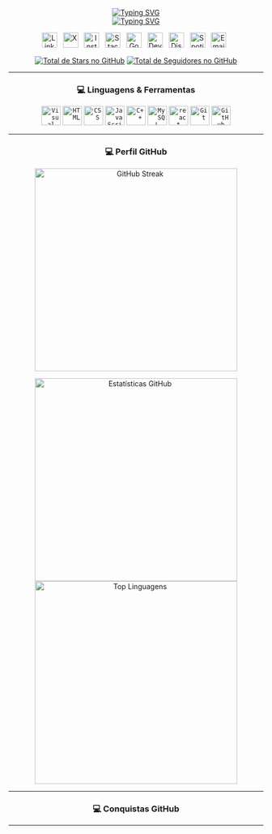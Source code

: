 <!-- Sobre mim -->
<p align="center">
    <a href="https://github.com/denvercoder1/readme-typing-svg"><img alt="Typing SVG" src="https://readme-typing-svg.herokuapp.com?font=Fira+Code&size=24&pause=120000&color=fb8c00&center=true&vCenter=true&width=500&lines=Jeff+Camargo" /></a>
    <br>
    <a href="https://github.com/denvercoder1/readme-typing-svg"><img alt="Typing SVG" src="https://readme-typing-svg.herokuapp.com?color=fb8c00&size=24&center=true&vCenter=true&width=500&lines=Desenvolvedor+Júnior;Apaixonado+por+Tecnologia;Futuro+Técnico+em+TI;Sempre+Aprendendo" /></a>
</p>

<!-- Redes Sociais -->
<p align="center">
    <a href="https://www.linkedin.com/in/jeff-jobs/"><img width="30px" alt="LinkedIn" title="LinkedIn" src="https://imgur.com/FERc4Pp.png" /></a>
    &#8287;
    <a href="https://x.com/JeffJobsTI"><img width="30px" alt="X" title="X" src="https://imgur.com/UH37fX3.png" /></a>
    &#8287;
    <a href="https://www.instagram.com/jeff.jobs.ti/"><img width="30px" alt="Instagram" title="Instagram" src="https://imgur.com/YBseT8m.png" /></a>
    &#8287;
    <a href="https://pt.stackoverflow.com/users/352282/jeffjobs"><img width="30px" alt="Stack Overflow" title="Stack Overflow" src="https://imgur.com/9ySTsfI.png" /></a>
    &#8287;
    <a href="https://www.goodreads.com/jeffjobs"><img width="30px" alt="Good Reads" title="Good Reads" src="https://imgur.com/jFhskln.png" /></a>
    &#8287;
    <a href="https://dev.to/jeffjobs"><img width="30px" alt="Dev Community" title="Dev Community" src="https://imgur.com/TIIIp8h.png" /></a>
    &#8287;
    <a href="https://discord.gg/nCM5aUgaF4"><img width="30px" alt="Discord" title="Discord" src="https://imgur.com/Du0Ex9L.png" /></a>
    &#8287;
    <a href="https://open.spotify.com/user/lavishcamargo"><img width="30px" alt="Spotify" title="Spotify" src="https://imgur.com/60dgZ8O.png" /></a>
    &#8287;
    <a href="mailto:jeff.jobs.ti@outlook.com"><img width="30px" alt="Email Outlook" title="Email Outlook" src="https://imgur.com/IHhVk0D.png" /></a>
    &#8287;
</p>

<!-- Badges Icons Perfil -->
<p align="center">
    <a href="https://github.com/JeffJobs?tab=repositories&sort=stargazers"><img alt="Total de Stars no GitHub" title="Total de Stars no GitHub" src="https://custom-icon-badges.demolab.com/github/stars/JeffJobs?color=55960c&style=for-the-badge&labelColor=488207&logo=star" /></a>
    <a href="https://github.com/JeffJobs?tab=followers"><img alt="Total de Seguidores no GitHub" title="Total de Seguidores no GitHub" src="https://custom-icon-badges.demolab.com/github/followers/JeffJobs?color=236ad3&labelColor=1155ba&style=for-the-badge&logo=person-add&label=Seguindo&logoColor=white" /></a>
</p>

---

<!-- Icons Linguagens e Ferramentas -->
<h3 align="center">💻 Linguagens & Ferramentas</h3>

<p align="center">
    <code><img height="38px" alt="Visual Studio Code" title="Visual Studio Code" src="https://img.icons8.com/color/visual-studio-code-2019.png" /></code>
    <code><img height="38px" alt="HTML" title="HTML" src="https://img.icons8.com/color/html-5--v1.png" /></code>
    <code><img height="38px" alt="CSS" title="CSS" src="https://img.icons8.com/color/css3.png" /></code>
    <code><img height="38px" alt="JavaScript" title="JavaScript" src="https://img.icons8.com/color/javascript--v1.png" /></code>
    <code><img height="38px" alt="C++" title="C++" src="https://img.icons8.com/color/c-plus-plus-logo.png" /></code>
    <code><img height="38px" alt="MySQL" title="MySQL" src="https://img.icons8.com/color/mysql-logo.png" /></code>
    <code><img height="38px" alt="react" title="React" src="https://img.icons8.com/color/react-native.png" /></code>
    <code><img height="38px" alt="Git" title="Git" src="https://img.icons8.com/color/git.png" /></code>
    <code><img height="38px" alt="GitHub" title="GitHub" src="https://img.icons8.com/fluency/48/github.png" /></code>
</p>

---

<!-- GitHub Stats -->
<h3 align="center">💻 Perfil GitHub</h3>

<p align="center">
    <a href="https://github.com/JeffJobs"><img width="400px" alt="GitHub Streak" src="https://streak-stats.demolab.com/?user=JeffJobs&theme=dark&border=true&locale=pt_BR" /></a>
</p>

<p align="center">
    <a href="https://github.com/anuraghazra/github-readme-stats"><img width="400px" alt="Estatísticas GitHub" src="https://github-readme-stats-jeffjobs.vercel.app/api?username=JeffJobs&show_icons=true&include_all_commits=true&count_private=true&border=true&&bg_color=151515&title_color=fb8c00&text_color=fff&icon_color=858585" /></a>
    <a href="https://github.com/anuraghazra/github-readme-stats"><img width="400px" alt="Top Linguagens" src="https://github-readme-stats-jeffjobs.vercel.app/api/top-langs/?username=JeffJobs&langs_count=8&layout=compact&border=true&bg_color=151515&title_color=fb8c00&text_color=FFF&icon_color=F8D866&" /></a>
</p>

---

<!-- Conquistas GitHub-->
<h3 align="center">💻 Conquistas GitHub</h3>

---